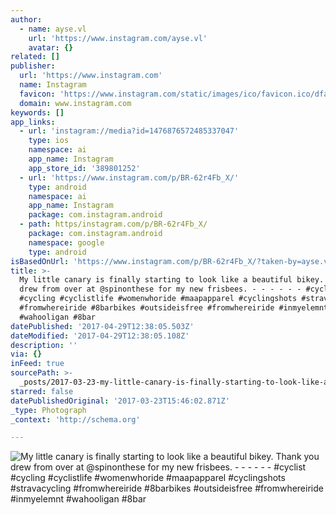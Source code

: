 ```yaml
---
author:
  - name: ayse.vl
    url: 'https://www.instagram.com/ayse.vl'
    avatar: {}
related: []
publisher:
  url: 'https://www.instagram.com'
  name: Instagram
  favicon: 'https://www.instagram.com/static/images/ico/favicon.ico/dfa85bb1fd63.ico'
  domain: www.instagram.com
keywords: []
app_links:
  - url: 'instagram://media?id=1476876572485337047'
    type: ios
    namespace: ai
    app_name: Instagram
    app_store_id: '389801252'
  - url: 'https://www.instagram.com/p/BR-62r4Fb_X/'
    type: android
    namespace: ai
    app_name: Instagram
    package: com.instagram.android
  - path: https/instagram.com/p/BR-62r4Fb_X/
    package: com.instagram.android
    namespace: google
    type: android
isBasedOnUrl: 'https://www.instagram.com/p/BR-62r4Fb_X/?taken-by=ayse.vl'
title: >-
  My little canary is finally starting to look like a beautiful bikey. Thank you
  drew from over at @spinonthese for my new frisbees. - - - - - - #cyclist
  #cycling #cyclistlife #womenwhoride #maapapparel #cyclingshots #stravacycling
  #fromwhereiride #8barbikes #outsideisfree #fromwhereiride #inmyelemnt
  #wahooligan #8bar
datePublished: '2017-04-29T12:38:05.503Z'
dateModified: '2017-04-29T12:38:05.108Z'
description: ''
via: {}
inFeed: true
sourcePath: >-
  _posts/2017-03-23-my-little-canary-is-finally-starting-to-look-like-a-beautifu.md
starred: false
datePublishedOriginal: '2017-03-23T15:46:02.871Z'
_type: Photograph
_context: 'http://schema.org'

---
```

![My little canary is finally starting to look like a beautiful bikey. Thank you drew from over at @spinonthese for my new frisbees. - - - - - - #cyclist #cycling #cyclistlife #womenwhoride #maapapparel #cyclingshots #stravacycling #fromwhereiride #8barbikes #outsideisfree #fromwhereiride #inmyelemnt #wahooligan #8bar](https://scontent.cdninstagram.com/t51.2885-15/s640x640/sh0.08/e35/17493880_790747061081684_2929657618496487424_n.jpg)